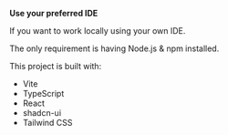 **Use your preferred IDE**

If you want to work locally using your own IDE.

The only requirement is having Node.js & npm installed.

This project is built with:

- Vite
- TypeScript
- React
- shadcn-ui
- Tailwind CSS
